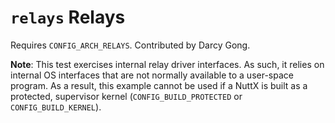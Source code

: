 # `relays` Relays

Requires `CONFIG_ARCH_RELAYS`. Contributed by Darcy Gong.

**Note**: This test exercises internal relay driver interfaces. As such,
it relies on internal OS interfaces that are not normally available to a
user-space program. As a result, this example cannot be used if a NuttX
is built as a protected, supervisor kernel (`CONFIG_BUILD_PROTECTED` or
`CONFIG_BUILD_KERNEL`).
